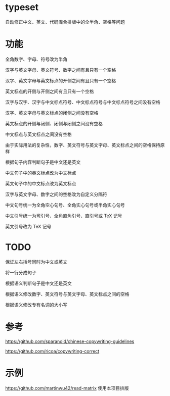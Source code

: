 # typeset
自动修正中文、英文、代码混合排版中的全半角、空格等问题

# 功能
全角数字、字母、符号改为半角

汉字与英文字母、英文符号、数字之间有且只有一个空格

汉字、英文字母与英文标点的开侧之间有且只有一个空格

英文标点的开侧与开侧之间有且只有一个空格

汉字与汉字、汉字与中文标点符号、中文标点符号与中文标点符号之间没有空格

汉字、英文字母与英文标点的闭侧之间没有空格

英文标点的开侧与闭侧、闭侧与闭侧之间没有空格

中文标点与英文标点之间没有空格

由于实际用法的复杂性，数字、英文符号与英文字母、英文标点之间的空格保持原样

根据句子内容判断句子是中文还是英文

中文句子中的英文标点改为中文标点

英文句子中的中文标点改为英文标点

汉字与英文字母、数字之间的空格改为自定义分隔符

中文句号统一为全角空心句号、全角实心句号或半角实心句号

中文引号统一为弯引号、全角直角引号、直引号或 TeX 记号

英文引号改为 TeX 记号

# TODO
保证左右括号同时为中文或英文

将一行分成句子

根据语义判断句子是中文还是英文

根据语义修改数字、英文符号与英文字母、英文标点之间的空格

根据语义修改专有名词的大小写

# 参考
https://github.com/sparanoid/chinese-copywriting-guidelines

https://github.com/ricoa/copywriting-correct

# 示例
https://github.com/martinwu42/read-matrix 使用本项目排版
